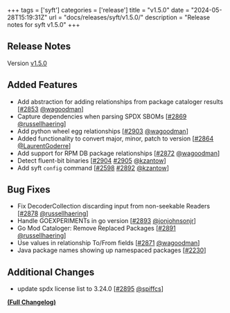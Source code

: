 +++
tags = ['syft']
categories = ['release']
title = "v1.5.0"
date = "2024-05-28T15:19:31Z"
url = "docs/releases/syft/v1.5.0/"
description = "Release notes for syft v1.5.0"
+++

## Release Notes

Version [v1.5.0](https://github.com/anchore/syft/releases/tag/v1.5.0)

## Added Features

- Add abstraction for adding relationships from package cataloger results [[#2853](https://github.com/anchore/syft/pull/2853) [@wagoodman](https://github.com/wagoodman)]
- Capture dependencies when parsing SPDX SBOMs [[#2869](https://github.com/anchore/syft/pull/2869) [@russellhaering](https://github.com/russellhaering)]
- Add python wheel egg relationships [[#2903](https://github.com/anchore/syft/pull/2903) [@wagoodman](https://github.com/wagoodman)]
- Added functionality to convert major, minor, patch to version [[#2864](https://github.com/anchore/syft/pull/2864) [@LaurentGoderre](https://github.com/LaurentGoderre)]
- Add support for RPM DB package relationships [[#2872](https://github.com/anchore/syft/pull/2872) [@wagoodman](https://github.com/wagoodman)]
- Detect fluent-bit binaries [[#2904](https://github.com/anchore/syft/issues/2904) [#2905](https://github.com/anchore/syft/pull/2905) [@kzantow](https://github.com/kzantow)]
- Add syft `config` command [[#2598](https://github.com/anchore/syft/issues/2598) [#2892](https://github.com/anchore/syft/pull/2892) [@kzantow](https://github.com/kzantow)]

## Bug Fixes

- Fix DecoderCollection discarding input from non-seekable Readers [[#2878](https://github.com/anchore/syft/pull/2878) [@russellhaering](https://github.com/russellhaering)]
- Handle GOEXPERIMENTs in go version [[#2893](https://github.com/anchore/syft/pull/2893) [@jonjohnsonjr](https://github.com/jonjohnsonjr)]
- Go Mod Cataloger: Remove Replaced Packages [[#2891](https://github.com/anchore/syft/pull/2891) [@russellhaering](https://github.com/russellhaering)]
- Use values in relationship To/From fields [[#2871](https://github.com/anchore/syft/pull/2871) [@wagoodman](https://github.com/wagoodman)]
- Java package names showing up namespaced packages [[#2230](https://github.com/anchore/syft/issues/2230)]

## Additional Changes

- update spdx license list to 3.24.0 [[#2895](https://github.com/anchore/syft/pull/2895) [@spiffcs](https://github.com/spiffcs)]

**[(Full Changelog)](https://github.com/anchore/syft/compare/v1.4.1...v1.5.0)**
